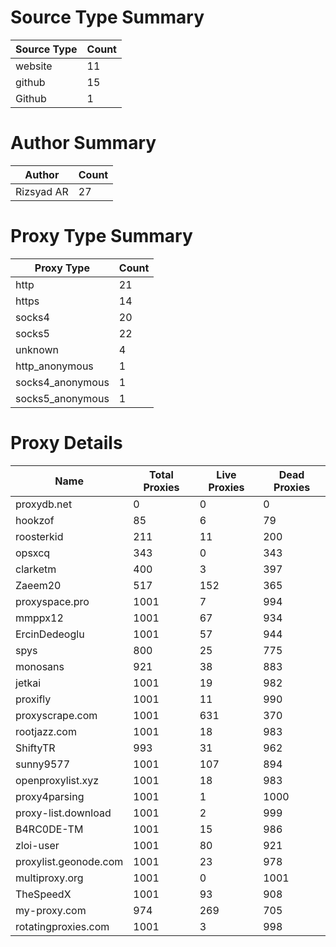 # Source Type Summary

| Source Type | Count |
|-------------|-------|
| website | 11 |
| github | 15 |
| Github | 1 |


# Author Summary

| Author | Count |
|--------|-------|
| Rizsyad AR | 27 |


# Proxy Type Summary

| Proxy Type | Count |
|------------|-------|
| http | 21 |
| https | 14 |
| socks4 | 20 |
| socks5 | 22 |
| unknown | 4 |
| http_anonymous | 1 |
| socks4_anonymous | 1 |
| socks5_anonymous | 1 |


# Proxy Details

| Name | Total Proxies | Live Proxies | Dead Proxies |
|------|---------------|--------------|---------------|
| proxydb.net | 0 | 0 | 0 |
| hookzof | 85 | 6 | 79 |
| roosterkid | 211 | 11 | 200 |
| opsxcq | 343 | 0 | 343 |
| clarketm | 400 | 3 | 397 |
| Zaeem20 | 517 | 152 | 365 |
| proxyspace.pro | 1001 | 7 | 994 |
| mmppx12 | 1001 | 67 | 934 |
| ErcinDedeoglu | 1001 | 57 | 944 |
| spys | 800 | 25 | 775 |
| monosans | 921 | 38 | 883 |
| jetkai | 1001 | 19 | 982 |
| proxifly | 1001 | 11 | 990 |
| proxyscrape.com | 1001 | 631 | 370 |
| rootjazz.com | 1001 | 18 | 983 |
| ShiftyTR | 993 | 31 | 962 |
| sunny9577 | 1001 | 107 | 894 |
| openproxylist.xyz | 1001 | 18 | 983 |
| proxy4parsing | 1001 | 1 | 1000 |
| proxy-list.download | 1001 | 2 | 999 |
| B4RC0DE-TM | 1001 | 15 | 986 |
| zloi-user | 1001 | 80 | 921 |
| proxylist.geonode.com | 1001 | 23 | 978 |
| multiproxy.org | 1001 | 0 | 1001 |
| TheSpeedX | 1001 | 93 | 908 |
| my-proxy.com | 974 | 269 | 705 |
| rotatingproxies.com | 1001 | 3 | 998 |
